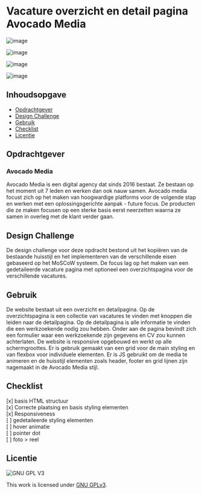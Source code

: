 # Vacature overzicht en detail pagina Avocado Media

![image](https://user-images.githubusercontent.com/45001009/214705287-a0895e43-7f27-45c9-85da-1d5c606683c3.png)

![image](https://user-images.githubusercontent.com/45001009/214706060-300c2058-b854-4f33-98bf-32868c484e4d.png)

![image](https://user-images.githubusercontent.com/45001009/214706128-affad803-152c-45f7-9af2-a83bc70d5af4.png)

![image](https://user-images.githubusercontent.com/45001009/214706171-4335e651-06e1-456b-bd65-477544ef0423.png)

## Inhoudsopgave

  * [Opdrachtgever](#opdrachtgever)
  * [Design Challenge](#design-challenge)
  * [Gebruik](#gebruik)
  * [Checklist](#checklist)
  * [Licentie](#licentie)

## Opdrachtgever 
### Avocado Media

Avocado Media is een digital agency dat sinds 2016 bestaat. Ze bestaan op het moment uit 7 leden en werken dan ook nauw samen. Avocado media focust zich op het maken van hoogwardige platforms voor de volgende stap en werken met een oplossingsgerichte aanpak - future focus. De producten die ze maken focusen op een sterke basis eerst neerzetten waarna ze samen in overleg met de klant verder gaan. 

## Design Challenge

De design challenge voor deze opdracht bestond uit het kopiëren van de bestaande huisstijl en het implementeren van de verschillende eisen gebaseerd op het MoSCoW systeem. De focus lag op het maken van een gedetaileerde vacature pagina met optioneel een overzichtspagina voor de verschillende vacatures.

## Gebruik

De website bestaat uit een overzicht en detailpagina. Op de overzichtspagina is een collectie van vacatures te vinden met knoppen die leiden naar de detailpagina. Op de detailpagina is alle informatie te vinden die een werkzoekende nodig zou hebben. Onder aan de pagina bevindt zich een formulier waar een werkzoekende zijn gegevens en CV zou kunnen achterlaten. De website is responsive opgebouwd en werkt op alle schermgroottes. Er is gebruik gemaakt van een grid voor de main styling en van flexbox voor individuele elementen. Er is JS gebruikt om de media te animeren en de huisstijl elementen zoals header, footer en grid lijnen zijn nagemaakt in de Avocado Media stijl.

## Checklist
[x] basis HTML structuur  
[x] Correcte plaatsing en basis styling elementen  
[x] Responsiveness  
[ ] gedetaileerde styling elementen  
[ ] hover animatie  
[ ] pointer dot  
[ ] foto > reel  
 
## Licentie

![GNU GPL V3](https://www.gnu.org/graphics/gplv3-127x51.png)

This work is licensed under [GNU GPLv3](./LICENSE).
